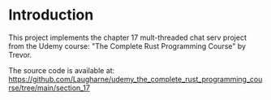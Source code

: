 # Introduction
This project implements the chapter 17 mult-threaded chat serv project from the Udemy 
course: "The Complete Rust Programming Course" by Trevor.

The source code is available at: https://github.com/Laugharne/udemy_the_complete_rust_programming_course/tree/main/section_17